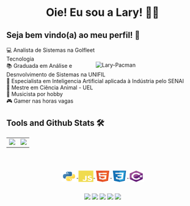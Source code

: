 <h1 align="center">Oie! Eu sou a Lary! 👩‍💻</h1>

## Seja bem vindo(a) ao meu perfil! 🎵

<img style="margin-top: 40px;" alt="Lary-Pacman" align="right" width="270px" src="https://www.abmail.com.br/images/sazonais/gif_sazonal.gif">

💻 Analista de Sistemas na Golfleet Tecnologia <br>
📚 Graduada em Análise e Desnvolvimento de Sistemas na UNIFIL <br>
🤖 Especialista em Inteligencia Artificial aplicada à Indústria pelo SENAI <br>
🐴 Mestre em Ciência Animal - UEL <br>
🎹 Musicista por hobby <br>
🎮 Gamer nas horas vagas <br>

## Tools and Github Stats 🛠

 <div>
  <a href="https://github.com/laryssastephanie">
 <table align="center">
  <row>
    <td>
     <!-- Card -->
      <img height="172" src="https://github-readme-stats.vercel.app/api?username=laryssastephanie&show_icons=true&theme=dracula&include_all_commits=true&count_private=true"/>
    </td>
    <td>
     <img height="172" src="https://github-readme-stats.vercel.app/api/top-langs/?username=laryssastephanie&layout=compact&langs_count=8&theme=dracula"/>
    </td>
  </row>
</table>

## 

<div>
  <div style="display: inline_block"><br>
   <p align="center">
    <img align="center" alt="Lary-Python" height="30" width="40" src="https://raw.githubusercontent.com/devicons/devicon/master/icons/python/python-original.svg">
    <img align="center" alt="Lary-Js" height="30" width="40" src="https://raw.githubusercontent.com/devicons/devicon/master/icons/javascript/javascript-plain.svg">
    <img align="center" alt="Lary-HTML" height="30" width="40" src="https://raw.githubusercontent.com/devicons/devicon/master/icons/html5/html5-original.svg">
    <img align="center" alt="Lary-CSS" height="30" width="40" src="https://raw.githubusercontent.com/devicons/devicon/master/icons/css3/css3-original.svg">
    <img align="center" alt="Lary-Csharp" height="30" width="40" src="https://raw.githubusercontent.com/devicons/devicon/master/icons/csharp/csharp-original.svg">
   </p>
  </div>
  
 ##
  
<div>
  <p align="center">
    <a href = "mailto: laryssastephanie.costa@gmail.com"><img src="https://img.shields.io/badge/-Gmail-%23EA4335?style=for-the-badge&logo=gmail&logoColor=white" target="_blank"></a>
    <a href="https://www.linkedin.com/in/laryssastephanie/" target="_blank"><img src="https://img.shields.io/badge/-LinkedIn-%230077B5?style=for-the-badge&logo=linkedin&logoColor=white" target="_blank"></a>
    <a href="https://instagram.com/laryssastephanie" target="_blank"><img src="https://img.shields.io/badge/-Instagram-%23E4405F?style=for-the-badge&logo=instagram&logoColor=white" target="_blank"></a>
    <a href="https://www.facebook.com/laryssastephanie94" target="_blank"><img src="https://img.shields.io/badge/-Facebook-%23333?style=for-the-badge&logo=facebook&logoColor=blue" target="_blank"></a>
    <a href="http://lattes.cnpq.br/3213436933185270" target="_blank"><img src="https://img.shields.io/badge/-Lattes-%23349?style=for-the-badge&logo=lattes&logoColor=blue" target="_blank"></a>
   </p>
</div>
